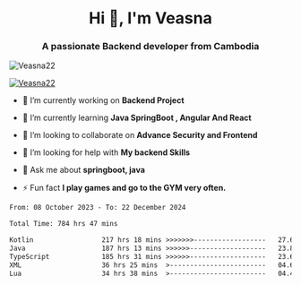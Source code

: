 <h1 align="center">Hi 👋, I'm Veasna</h1>
<h3 align="center">A passionate Backend developer from Cambodia</h3>

<p align="left"> <img src="https://komarev.com/ghpvc/?username=Veasna22&label=Profile%20views&color=0e75b6&style=flat" alt="Veasna22" /> </p>

<p align="left"> <a href="https://github.com/ryo-ma/github-profile-trophy"><img src="https://github-profile-trophy.vercel.app/?username=veasna22&theme=dracula" alt="Veasna22" /></a> </p>

- 🔭 I’m currently working on **Backend Project**

- 🌱 I’m currently learning **Java SpringBoot , Angular And React**

- 👯 I’m looking to collaborate on **Advance Security and Frontend**

- 🤝 I’m looking for help with **My backend Skills**

- 💬 Ask me about **springboot, java**

- ⚡ Fun fact **I play games and go to the GYM very often.**

<!--START_SECTION:waka-->

```txt
From: 08 October 2023 - To: 22 December 2024

Total Time: 784 hrs 47 mins

Kotlin                 217 hrs 18 mins >>>>>>>------------------   27.69 %
Java                   187 hrs 13 mins >>>>>>-------------------   23.86 %
TypeScript             185 hrs 31 mins >>>>>>-------------------   23.64 %
XML                    36 hrs 25 mins  >------------------------   04.64 %
Lua                    34 hrs 38 mins  >------------------------   04.41 %
```

<!--END_SECTION:waka-->
